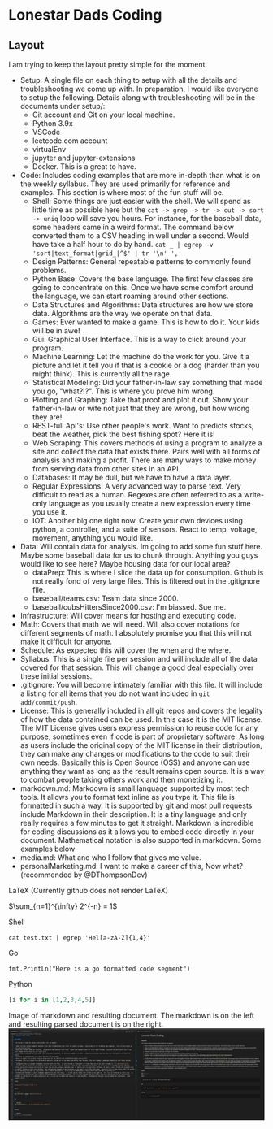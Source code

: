 # Lonestar Dads Coding

## Layout

I am trying to keep the layout pretty simple for the moment.  

* Setup: A single file on each thing to setup with all the details and troubleshooting we come up with.  In preparation, I would like everyone to setup the following.  Details along with troubleshooting will be in the documents under setup/:
    * Git account and Git on your local machine.
    * Python 3.9x
    * VSCode
    * leetcode.com account
    * virtualEnv
    * jupyter and jupyter-extensions
    * Docker.  This is a great to have.
* Code: Includes coding examples that are more in-depth than what is on the weekly syllabus. They are used primarily for reference and examples.  This section is where most of the fun stuff will be.
    * Shell: Some things are just easier with the shell.  We will spend as little time as possible here but the `cat -> grep -> tr -> cut -> sort -> uniq` loop will save you hours.  For instance, for the baseball data, some headers came in a weird format.  The command below converted them to a CSV heading in well under a second.  Would have take a half hour to do by hand.  `cat _ | egrep -v 'sort|text_format|grid_|^$' | tr '\n' ','`
    * Design Patterns: General repeatable patterns to commonly found problems.
    * Python Base: Covers the base language.  The first few classes are going to concentrate on this.  Once we have some comfort around the language, we can start roaming around other sections.
    * Data Structures and Algorithms:  Data structures are how we store data.  Algorithms are the way we operate on that data.
    * Games: Ever wanted to make a game.  This is how to do it.  Your kids will be in awe!
    * Gui: Graphical User Interface.  This is a way to click around your program.
    * Machine Learning: Let the machine do the work for you.  Give it a picture and let it tell you if that is a cookie or a dog (harder than you might think).  This is currently all the rage.
    * Statistical Modeling: Did your father-in-law say something that made you go, "what?!?".  This is where you prove him wrong.
    * Plotting and Graphing: Take that proof and plot it out.  Show your father-in-law or wife not just that they are wrong, but how wrong they are!
    * REST-full Api's: Use other people's work.  Want to predicts stocks, beat the weather, pick the best fishing spot?  Here it is!
    * Web Scraping: This covers methods of using a program to analyze a site and collect the data that exists there.  Pairs well with all forms of analysis and making a profit.  There are many ways to make money from serving data from other sites in an API.
    * Databases: It may be dull, but we have to have a data layer.
    * Regular Expressions: A very advanced way to parse text.  Very difficult to read as a human.  Regexes are often referred to as a write-only language as you usually create a new expression every time you use it.
    * IOT: Another big one right now.  Create your own devices using python, a controller, and a suite of sensors.  React to temp, voltage, movement, anything you would like.
* Data: Will contain data for analysis.  Im going to add some fun stuff here.  Maybe some baseball data for us to chunk through.  Anything you guys would like to see here?  Maybe housing data for our local area?
    * dataPrep: This is where I slice the data up for consumption.  Github is not really fond of very large files.  This is filtered out in the .gitignore file.
    * baseball/teams.csv: Team data since 2000.
    * baseball/cubsHittersSince2000.csv: I'm biassed.  Sue me.
* Infrastructure: Will cover means for hosting and executing code.
* Math: Covers that math we will need.  Will also cover notations for different segments of math.  I absolutely promise you that this will not make it difficult for anyone.
* Schedule: As expected this will cover the when and the where.
* Syllabus: This is a single file per session and will include all of the data covered for that session.  This will change a good deal especially over these initial sessions.
* .gitignore: You will become intimately familiar with this file.  It will include a listing for all items that you do not want included in `git add/commit/push`.
* License: This is generally included in all git repos and covers the legality of how the data contained can be used.  In this case it is the MIT license. The MIT License gives users express permission to reuse code for any purpose, sometimes even if code is part of proprietary software. As long as users include the original copy of the MIT license in their distribution, they can make any changes or modifications to the code to suit their own needs.  Basically this is Open Source (OSS) and anyone can use anything they want as long as the result remains open source.  It is a way to combat people taking others work and then monetizing it.
* markdown.md: Markdown is small language supported by most tech tools.  It allows you to format text inline as you type it.  This file is formatted in such a way.  It is supported by git and most pull requests include Markdown in their description.  It is a tiny language and only really requires a few minutes to get it straight.  Markdown is incredible for coding discussions as it allows you to embed code directly in your document.  Mathematical notation is also supported in markdown.  Some examples below
* media.md: What and who I follow that gives me value.
* personalMarketing.md: I want to make a career of this, Now what?  (recommended by @DThompsonDev)

LaTeX (Currently github does not render LaTeX)

$\sum_{n=1}^{\infty} 2^{-n} = 1$

Shell

```shell
cat test.txt | egrep 'Hel[a-zA-Z]{1,4}'
```

Go

```golang
fmt.PrintLn("Here is a go formatted code segment")
```

Python

```python
[i for i in [1,2,3,4,5]]
```

Image of markdown and resulting document.  The markdown is on the left and resulting parsed document is on the right.
![Markdown](data/images/markdown.png)
